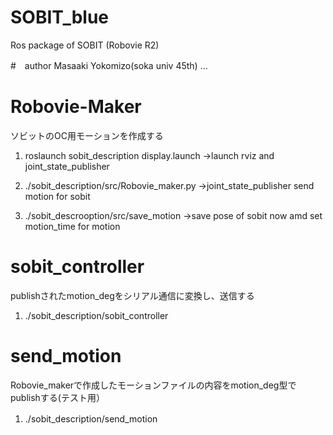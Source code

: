 # SOBIT_blue
Ros package of SOBIT (Robovie R2)

#　author 
Masaaki Yokomizo(soka univ 45th)
...


# Robovie-Maker
ソビットのOC用モーションを作成する
1. roslaunch sobit_description display.launch
		→launch rviz and joint_state_publisher

2. ./sobit_description/src/Robovie_maker.py
		→joint_state_publisher send motion for sobit

3. ./sobit_descrooption/src/save_motion
		→save pose of sobit now amd set motion_time for motion

# sobit_controller
publishされたmotion_degをシリアル通信に変換し、送信する
1. ./sobit_description/sobit_controller

# send_motion
Robovie_makerで作成したモーションファイルの内容をmotion_deg型でpublishする(テスト用）
1. ./sobit_description/send_motion　








